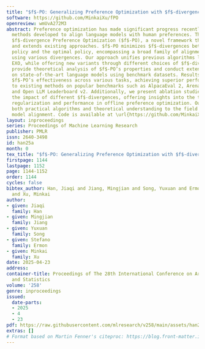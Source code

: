 ```yaml
---
title: "$f$-PO: Generalizing Preference Optimization with $f$-divergence Minimization"
software: https://github.com/MinkaiXu/fPO
openreview: wmUvA272M3
abstract: Preference optimization has made significant progress recently, with numerous
  methods developed to align language models with human preferences. This paper introduces
  $f$-divergence Preference Optimization ($f$-PO), a novel framework that generalizes
  and extends existing approaches. $f$-PO minimizes $f$-divergences between the optimized
  policy and the optimal policy, encompassing a broad family of alignment methods
  using various divergences. Our approach unifies previous algorithms like DPO and
  EXO, while offering new variants through different choices of $f$-divergences. We
  provide theoretical analysis of $f$-PO’s properties and conduct extensive experiments
  on state-of-the-art language models using benchmark datasets. Results demonstrate
  $f$-PO’s effectiveness across various tasks, achieving superior performance compared
  to existing methods on popular benchmarks such as AlpacaEval 2, Arena-Hard, MT-Bench,
  and Open LLM Leaderboard v2. Additionally, we present ablation studies exploring
  the impact of different $f$-divergences, offering insights into the trade-offs between
  regularization and performance in offline preference optimization. Our work contributes
  both practical algorithms and theoretical understanding to the field of language
  model alignment. Code is available at \url{https://github.com/MinkaiXu/fPO.}
layout: inproceedings
series: Proceedings of Machine Learning Research
publisher: PMLR
issn: 2640-3498
id: han25a
month: 0
tex_title: "$f$-PO: Generalizing Preference Optimization with $f$-divergence Minimization"
firstpage: 1144
lastpage: 1152
page: 1144-1152
order: 1144
cycles: false
bibtex_author: Han, Jiaqi and Jiang, Mingjian and Song, Yuxuan and Ermon, Stefano
  and Xu, Minkai
author:
- given: Jiaqi
  family: Han
- given: Mingjian
  family: Jiang
- given: Yuxuan
  family: Song
- given: Stefano
  family: Ermon
- given: Minkai
  family: Xu
date: 2025-04-23
address:
container-title: Proceedings of The 28th International Conference on Artificial Intelligence
  and Statistics
volume: '258'
genre: inproceedings
issued:
  date-parts:
  - 2025
  - 4
  - 23
pdf: https://raw.githubusercontent.com/mlresearch/v258/main/assets/han25a/han25a.pdf
extras: []
# Format based on Martin Fenner's citeproc: https://blog.front-matter.io/posts/citeproc-yaml-for-bibliographies/
---
```

